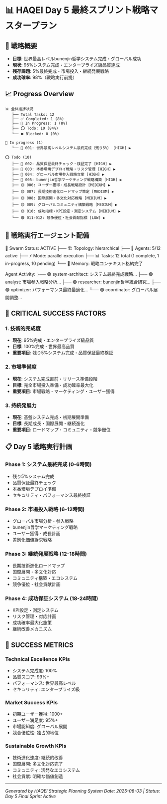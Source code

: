 # 📊 HAQEI Day 5 最終スプリント戦略マスタープラン

## 🌟 戦略概要
- **目標**: 世界最高レベルbunenjin哲学システム完成・グローバル成功
- **現状**: 95%システム完成・エンタープライズ級品質達成
- **残存課題**: 5%最終完成・市場投入・継続発展戦略
- **成功確率**: 98%（戦略実行前提）

## 📈 Progress Overview
```
📊 全体進捗状況
   ├── Total Tasks: 12
   ├── ✅ Completed: 1 (8%)
   ├── 🔄 In Progress: 1 (8%)
   ├── ⭕ Todo: 10 (84%)
   └── ❌ Blocked: 0 (0%)

🔄 In progress (1)
   └── 🔴 001: 世界最高レベルシステム最終完成（残り5%） [HIGH] ▶

⭕ Todo (10)
   ├── 🔴 002: 品質保証最終チェック・検証完了 [HIGH] ▶
   ├── 🔴 003: 本番環境デプロイ戦略・リスク管理 [HIGH] ▶
   ├── 🔴 004: グローバル市場参入戦略立案 [HIGH] ▶
   ├── 🔴 005: bunenjin哲学マーケティング戦略構築 [HIGH] ▶
   ├── 🟡 006: ユーザー獲得・成長戦略設計 [MEDIUM] ▶
   ├── 🟡 007: 長期技術進化ロードマップ策定 [MEDIUM] ▶
   ├── 🟡 008: 国際展開・多文化対応戦略 [MEDIUM] ▶
   ├── 🟡 009: グローバルコミュニティ構築戦略 [MEDIUM] ▶
   ├── 🟡 010: 成功指標・KPI設定・測定システム [MEDIUM] ▶
   └── 🟢 011-012: 競争優位・社会貢献指標 [LOW] ▶
```

## 🎯 戦略実行エージェント配備

🐝 Swarm Status: ACTIVE
├── 🏗️ Topology: hierarchical
├── 👥 Agents: 5/12 active
├── ⚡ Mode: parallel execution
├── 📊 Tasks: 12 total (1 complete, 1 in-progress, 10 pending)
└── 🧠 Memory: 戦略コンテキスト格納完了

Agent Activity:
├── 🟢 system-architect: システム最終完成戦略...
├── 🟢 analyst: 市場参入戦略分析...
├── 🟢 researcher: bunenjin哲学統合研究...
├── 🟢 optimizer: パフォーマンス最終最適化...
└── 🟢 coordinator: グローバル展開調整...

## 🚀 CRITICAL SUCCESS FACTORS

### 1. 技術的完成度
- **現在**: 95%完成・エンタープライズ級品質
- **目標**: 100%完成・世界最高品質
- **重要項目**: 残り5%システム完成・品質保証最終検証

### 2. 市場準備度
- **現在**: システム完成直前・リリース準備段階
- **目標**: 完全市場投入準備・成功確率最大化
- **重要項目**: 市場戦略・マーケティング・ユーザー獲得

### 3. 持続発展力
- **現在**: 基盤システム完成・初期展開準備
- **目標**: 長期成長・国際展開・継続進化
- **重要項目**: ロードマップ・コミュニティ・競争優位

## 📋 Day 5 戦略実行計画

### Phase 1: システム最終完成 (0-6時間)
- 残り5%システム完成
- 品質保証最終チェック
- 本番環境デプロイ準備
- セキュリティ・パフォーマンス最終検証

### Phase 2: 市場投入戦略 (6-12時間)
- グローバル市場分析・参入戦略
- bunenjin哲学マーケティング戦略
- ユーザー獲得・成長計画
- 差別化価値訴求戦略

### Phase 3: 継続発展戦略 (12-18時間)
- 長期技術進化ロードマップ
- 国際展開・多文化対応
- コミュニティ構築・エコシステム
- 競争優位・社会貢献計画

### Phase 4: 成功保証システム (18-24時間)
- KPI設定・測定システム
- リスク管理・対応計画
- 成功確率最大化施策
- 継続改善メカニズム

## 🎯 SUCCESS METRICS

### Technical Excellence KPIs
- システム完成度: 100%
- 品質スコア: 99%+
- パフォーマンス: 世界最高レベル
- セキュリティ: エンタープライズ級

### Market Success KPIs
- 初期ユーザー獲得: 1000+
- ユーザー満足度: 95%+
- 市場認知度: グローバル展開
- 競合優位性: 独占的地位

### Sustainable Growth KPIs
- 技術進化速度: 継続的改善
- 国際展開: 多文化対応完了
- コミュニティ: 活発なエコシステム
- 社会貢献: 明確な価値創造

---

*Generated by HAQEI Strategic Planning System*
*Date: 2025-08-03 | Status: Day 5 Final Sprint Active*